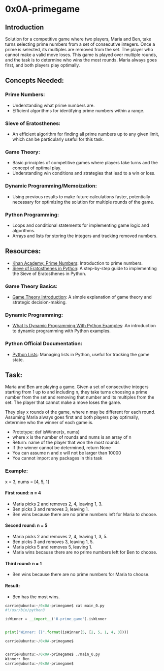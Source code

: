 # 0x0A-primegame

## Introduction

 Solution for a competitive game where two players, Maria and Ben, take turns selecting prime numbers from a set of consecutive integers. Once a prime is selected, its multiples are removed from the set. The player who cannot make a valid move loses. This game is played over multiple rounds, and the task is to determine who wins the most rounds. Maria always goes first, and both players play optimally.

## Concepts Needed:

### Prime Numbers:
- Understanding what prime numbers are.
- Efficient algorithms for identifying prime numbers within a range.

### Sieve of Eratosthenes:
- An efficient algorithm for finding all prime numbers up to any given limit, which can be particularly useful for this task.

### Game Theory:
- Basic principles of competitive games where players take turns and the concept of optimal play.
- Understanding win conditions and strategies that lead to a win or loss.

### Dynamic Programming/Memoization:
- Using previous results to make future calculations faster, potentially necessary for optimizing the solution for multiple rounds of the game.

### Python Programming:
- Loops and conditional statements for implementing game logic and algorithms.
- Arrays and lists for storing the integers and tracking removed numbers.

## Resources:

- [Khan Academy: Prime Numbers](https://www.khanacademy.org/math/algebra/x2f8bb11595b61c86:division/x2f8bb11595b61c86:prime-numbers/v/prime-numbers): Introduction to prime numbers.
- [Sieve of Eratosthenes in Python](https://www.geeksforgeeks.org/sieve-of-eratosthenes/): A step-by-step guide to implementing the Sieve of Eratosthenes in Python.

### Game Theory Basics:
- [Game Theory Introduction](https://plato.stanford.edu/entries/game-theory/): A simple explanation of game theory and strategic decision-making.

### Dynamic Programming:
- [What Is Dynamic Programming With Python Examples](https://realpython.com/python-dynamic-programming/): An introduction to dynamic programming with Python examples.

### Python Official Documentation:
- [Python Lists](https://docs.python.org/3/tutorial/datastructures.html): Managing lists in Python, useful for tracking the game state.


## Task:

Maria and Ben are playing a game. Given a set of consecutive integers starting from 1 up to and including n, they take turns choosing a prime number from the set and removing that number and its multiples from the set. The player that cannot make a move loses the game.

They play x rounds of the game, where n may be different for each round. Assuming Maria always goes first and both players play optimally, determine who the winner of each game is.

- Prototype: def isWinner(x, nums)
- where x is the number of rounds and nums is an array of n
- Return: name of the player that won the most rounds
- If the winner cannot be determined, return None
- You can assume n and x will not be larger than 10000
- You cannot import any packages in this task

### Example:

x = 3, nums = [4, 5, 1]

#### First round: n = 4

- Maria picks 2 and removes 2, 4, leaving 1, 3.
- Ben picks 3 and removes 3, leaving 1.
- Ben wins because there are no prime numbers left for Maria to choose.

#### Second round: n = 5

- Maria picks 2 and removes 2, 4, leaving 1, 3, 5.
- Ben picks 3 and removes 3, leaving 1, 5.
- Maria picks 5 and removes 5, leaving 1.
- Maria wins because there are no prime numbers left for Ben to choose.

#### Third round: n = 1

- Ben wins because there are no prime numbers for Maria to choose.

#### Result:

- Ben has the most wins.

``` python
carrie@ubuntu:~/0x0A-primegame$ cat main_0.py
#!/usr/bin/python3

isWinner = __import__('0-prime_game').isWinner


print("Winner: {}".format(isWinner(5, [2, 5, 1, 4, 3])))

carrie@ubuntu:~/0x0A-primegame$

```

``` python

carrie@ubuntu:~/0x0A-primegame$ ./main_0.py
Winner: Ben
carrie@ubuntu:~/0x0A-primegame$

```




